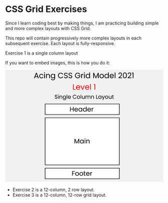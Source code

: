 # CSS Grid Exercises

Since I learn coding best by making things, I am practicing building simple and more complex layouts with CSS Grid. 

This repo will contain progressively more complex layouts in each subsequent exercise. Each layout is fully-responsive.

Exercise 1 is a single column layout

If you want to embed images, this is how you do it:

![Image of Single Column Layout](https://github.com/jeremysb1/cssgrid_practice/blob/main/cssgrid_exercise1/grid1Layout.png)

- Exercise 2 is a 12-column, 2 row layout.
- Exercise 3 is a 12-column, 12-row grid layout.
